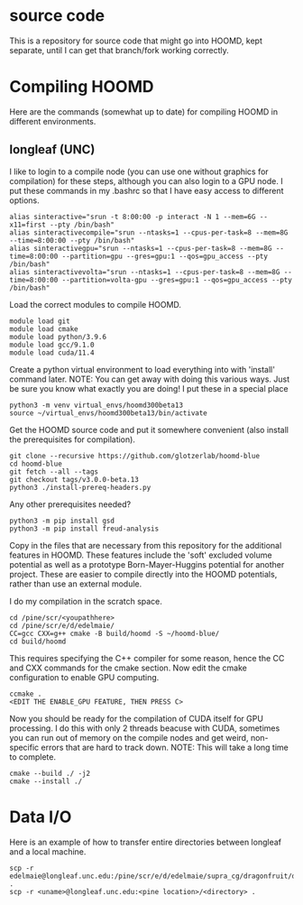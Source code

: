 # source code
This is a repository for source code that might go into HOOMD, kept separate, until I can get that
branch/fork working correctly.

# Compiling HOOMD
Here are the commands (somewhat up to date) for compiling HOOMD in different environments.

## longleaf (UNC)
I like to login to a compile node (you can use one without graphics for compilation) for these steps, although
you can also login to a GPU node. I put these commands in my .bashrc so that I have easy access to different
options.

    alias sinteractive="srun -t 8:00:00 -p interact -N 1 --mem=6G --x11=first --pty /bin/bash"
    alias sinteractivecompile="srun --ntasks=1 --cpus-per-task=8 --mem=8G --time=8:00:00 --pty /bin/bash"
    alias sinteractivegpu="srun --ntasks=1 --cpus-per-task=8 --mem=8G --time=8:00:00 --partition=gpu --gres=gpu:1 --qos=gpu_access --pty /bin/bash"
    alias sinteractivevolta="srun --ntasks=1 --cpus-per-task=8 --mem=8G --time=8:00:00 --partition=volta-gpu --gres=gpu:1 --qos=gpu_access --pty /bin/bash"

Load the correct modules to compile HOOMD.

    module load git
    module load cmake
    module load python/3.9.6
    module load gcc/9.1.0
    module load cuda/11.4

Create a python virtual environment to load everything into with 'install' command later.
NOTE: You can get away with doing this various ways. Just be sure you know what exactly
you are doing! I put these in a special place

    python3 -m venv virtual_envs/hoomd300beta13
    source ~/virtual_envs/hoomd300beta13/bin/activate

Get the HOOMD source code and put it somewhere convenient (also install the prerequisites for 
compilation).

    git clone --recursive https://github.com/glotzerlab/hoomd-blue
    cd hoomd-blue
    git fetch --all --tags
    git checkout tags/v3.0.0-beta.13
    python3 ./install-prereq-headers.py

Any other prerequisites needed?

    python3 -m pip install gsd
    python3 -m pip install freud-analysis

Copy in the files that are necessary from this repository for the additional features in HOOMD.
These features include the 'soft' excluded volume potential as well as a prototype Born-Mayer-Huggins
potential for another project. These are easier to compile directly into the HOOMD potentials, rather
than use an external module.

I do my compilation in the scratch space.

    cd /pine/scr/<youpathhere>
    cd /pine/scr/e/d/edelmaie/
    CC=gcc CXX=g++ cmake -B build/hoomd -S ~/hoomd-blue/
    cd build/hoomd

This requires specifying the C++ compiler for some reason, hence the CC and CXX commands for the
cmake section. Now edit the cmake configuration to enable GPU computing.

    ccmake .
    <EDIT THE ENABLE_GPU FEATURE, THEN PRESS C>

Now you should be ready for the compilation of CUDA itself for GPU processing. I do this with only 2 threads
beacuse with CUDA, sometimes you can run out of memory on the compile nodes and get weird, non-specific
errors that are hard to track down. NOTE: This will take a long time to complete.

    cmake --build ./ -j2
    cmake --install ./

# Data I/O
Here is an example of how to transfer entire directories between longleaf and a local machine.

    scp -r edelmaie@longleaf.unc.edu:/pine/scr/e/d/edelmaie/supra_cg/dragonfruit/data/20220204 .
    scp -r <uname>@longleaf.unc.edu:<pine location>/<directory> .


